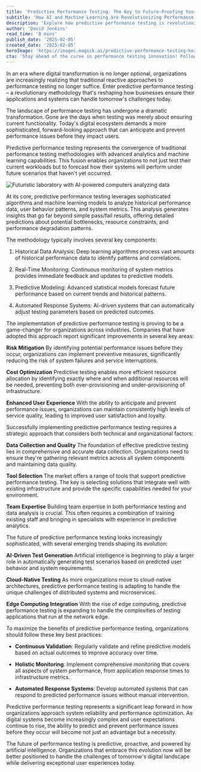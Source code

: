 ```yaml
---
title: 'Predictive Performance Testing: The Key to Future-Proofing Your Workloads'
subtitle: 'How AI and Machine Learning are Revolutionizing Performance Testing'
description: 'Explore how predictive performance testing is revolutionizing the way organizations approach system reliability and performance optimization. Learn about the convergence of traditional testing methodologies with advanced analytics and machine learning capabilities, enabling businesses to anticipate and prevent performance issues before they impact users.'
author: 'David Jenkins'
read_time: '8 mins'
publish_date: '2025-02-05'
created_date: '2025-02-05'
heroImage: 'https://images.magick.ai/predictive-performance-testing-hero.jpg'
cta: 'Stay ahead of the curve in performance testing innovation! Follow us on LinkedIn for the latest insights, best practices, and emerging trends in predictive performance testing and AI-driven quality assurance.'
---
```


In an era where digital transformation is no longer optional, organizations are increasingly realizing that traditional reactive approaches to performance testing no longer suffice. Enter predictive performance testing – a revolutionary methodology that's reshaping how businesses ensure their applications and systems can handle tomorrow's challenges today.

The landscape of performance testing has undergone a dramatic transformation. Gone are the days when testing was merely about ensuring current functionality. Today's digital ecosystem demands a more sophisticated, forward-looking approach that can anticipate and prevent performance issues before they impact users.

Predictive performance testing represents the convergence of traditional performance testing methodologies with advanced analytics and machine learning capabilities. This fusion enables organizations to not just test their current workloads but to forecast how their systems will perform under future scenarios that haven't yet occurred.

![Futuristic laboratory with AI-powered computers analyzing data](https://i.magick.ai/PIXE/1738754669304_magick_img.webp)

At its core, predictive performance testing leverages sophisticated algorithms and machine learning models to analyze historical performance data, user behavior patterns, and system metrics. This analysis generates insights that go far beyond simple pass/fail results, offering detailed predictions about potential bottlenecks, resource constraints, and performance degradation patterns.

The methodology typically involves several key components:

1. Historical Data Analysis: Deep learning algorithms process vast amounts of historical performance data to identify patterns and correlations.
   
2. Real-Time Monitoring: Continuous monitoring of system metrics provides immediate feedback and updates to predictive models.
   
3. Predictive Modeling: Advanced statistical models forecast future performance based on current trends and historical patterns.
   
4. Automated Response Systems: AI-driven systems that can automatically adjust testing parameters based on predicted outcomes.

The implementation of predictive performance testing is proving to be a game-changer for organizations across industries. Companies that have adopted this approach report significant improvements in several key areas:

**Risk Mitigation**
By identifying potential performance issues before they occur, organizations can implement preventive measures, significantly reducing the risk of system failures and service interruptions.

**Cost Optimization**
Predictive testing enables more efficient resource allocation by identifying exactly where and when additional resources will be needed, preventing both over-provisioning and under-provisioning of infrastructure.

**Enhanced User Experience**
With the ability to anticipate and prevent performance issues, organizations can maintain consistently high levels of service quality, leading to improved user satisfaction and loyalty.

Successfully implementing predictive performance testing requires a strategic approach that considers both technical and organizational factors:

**Data Collection and Quality**
The foundation of effective predictive testing lies in comprehensive and accurate data collection. Organizations need to ensure they're gathering relevant metrics across all system components and maintaining data quality.

**Tool Selection**
The market offers a range of tools that support predictive performance testing. The key is selecting solutions that integrate well with existing infrastructure and provide the specific capabilities needed for your environment.

**Team Expertise**
Building team expertise in both performance testing and data analysis is crucial. This often requires a combination of training existing staff and bringing in specialists with experience in predictive analytics.

The future of predictive performance testing looks increasingly sophisticated, with several emerging trends shaping its evolution:

**AI-Driven Test Generation**
Artificial intelligence is beginning to play a larger role in automatically generating test scenarios based on predicted user behavior and system requirements.

**Cloud-Native Testing**
As more organizations move to cloud-native architectures, predictive performance testing is adapting to handle the unique challenges of distributed systems and microservices.

**Edge Computing Integration**
With the rise of edge computing, predictive performance testing is expanding to handle the complexities of testing applications that run at the network edge.

To maximize the benefits of predictive performance testing, organizations should follow these key best practices:

- **Continuous Validation**: Regularly validate and refine predictive models based on actual outcomes to improve accuracy over time.
  
- **Holistic Monitoring**: Implement comprehensive monitoring that covers all aspects of system performance, from application response times to infrastructure metrics.

- **Automated Response Systems**: Develop automated systems that can respond to predicted performance issues without manual intervention.

Predictive performance testing represents a significant leap forward in how organizations approach system reliability and performance optimization. As digital systems become increasingly complex and user expectations continue to rise, the ability to predict and prevent performance issues before they occur will become not just an advantage but a necessity.

The future of performance testing is predictive, proactive, and powered by artificial intelligence. Organizations that embrace this evolution now will be better positioned to handle the challenges of tomorrow's digital landscape while delivering exceptional user experiences today.